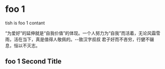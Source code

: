 # foo 1

tish is foo 1 contant

“为爱好”的延伸就是“自我价值”的体现。一个人努力为“自我”而活着，无论风霜雪雨，活在当下，真是值得人敬佩的。--致汉字叔叔
君子好而不吝穷，行健不辍息，恒以不灭志。

## foo 1 Second Title
